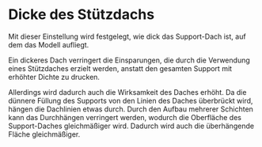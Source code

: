 Dicke des Stützdachs
====
Mit dieser Einstellung wird festgelegt, wie dick das Support-Dach ist, auf dem das Modell aufliegt.

Ein dickeres Dach verringert die Einsparungen, die durch die Verwendung eines Stützdaches erzielt werden, anstatt den gesamten Support mit erhöhter Dichte zu drucken.

Allerdings wird dadurch auch die Wirksamkeit des Daches erhöht. Da die dünnere Füllung des Supports von den Linien des Daches überbrückt wird, hängen die Dachlinien etwas durch. Durch den Aufbau mehrerer Schichten kann das Durchhängen verringert werden, wodurch die Oberfläche des Support-Daches gleichmäßiger wird. Dadurch wird auch die überhängende Fläche gleichmäßiger.